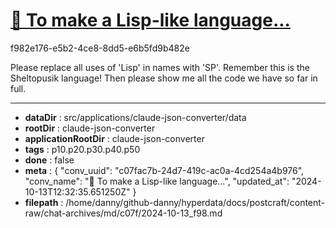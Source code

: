 # [💬  To make a Lisp-like language...](https://claude.ai/chat/c07fac7b-24d7-419c-ac0a-4cd254a4b976)

f982e176-e5b2-4ce8-8dd5-e6b5fd9b482e

Please replace all uses of 'Lisp' in names with 'SP'. Remember this is the Sheltopusik language! Then please show me all the code we have so far in full.

---

* **dataDir** : src/applications/claude-json-converter/data
* **rootDir** : claude-json-converter
* **applicationRootDir** : claude-json-converter
* **tags** : p10.p20.p30.p40.p50
* **done** : false
* **meta** : {
  "conv_uuid": "c07fac7b-24d7-419c-ac0a-4cd254a4b976",
  "conv_name": "💬  To make a Lisp-like language...",
  "updated_at": "2024-10-13T12:32:35.651250Z"
}
* **filepath** : /home/danny/github-danny/hyperdata/docs/postcraft/content-raw/chat-archives/md/c07f/2024-10-13_f98.md